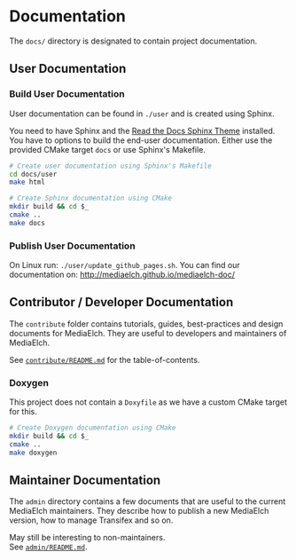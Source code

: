 # Documentation

The `docs/` directory is designated to contain project documentation.

## User Documentation

### Build User Documentation

User documentation can be found in `./user` and is created using Sphinx.

You need to have Sphinx and the
[Read the Docs Sphinx Theme](https://github.com/rtfd/sphinx_rtd_theme)
installed. You have to options to build the end-user documentation.
Either use the provided CMake target `docs` or use Sphinx's Makefile.

```sh
# Create user documentation using Sphinx's Makefile
cd docs/user
make html

# Create Sphinx documentation using CMake
mkdir build && cd $_
cmake ..
make docs
```

### Publish User Documentation
On Linux run: `./user/update_github_pages.sh`.
You can find our documentation on: http://mediaelch.github.io/mediaelch-doc/


## Contributor / Developer Documentation

The `contribute` folder contains tutorials, guides, best-practices and design
documents for MediaElch. They are useful to developers and maintainers of
MediaElch.

See [`contribute/README.md`](contribute/README.md) for the table-of-contents.

### Doxygen
This project does not contain a `Doxyfile` as we have a custom CMake
target for this.

```sh
# Create Doxygen documentation using CMake
mkdir build && cd $_
cmake ..
make doxygen
```


## Maintainer Documentation

The `admin` directory contains a few documents that are useful to the
current MediaElch maintainers. They describe how to publish a new
MediaElch version, how to manage Transifex and so on.

May still be interesting to non-maintainers.  
See [`admin/README.md`](admin/README.md).
